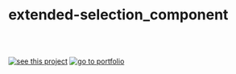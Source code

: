 ﻿# extended-selection_component


<br>
<br>

[![see this project](https://img.shields.io/badge/-see_this_project-0a66c2?style=for-the-badge)][1]
[![go to portfolio](https://img.shields.io/badge/-go_to_portfolio-0a66c2?style=for-the-badge)][2]

[1]: https://kirill-leonidovich.github.io/extended-selection_component/
[2]: https://kirill-leonidovich.github.io
